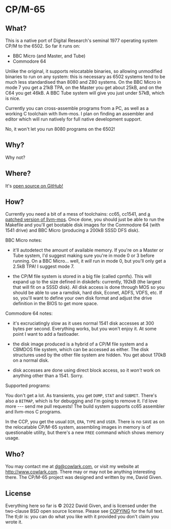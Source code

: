 CP/M-65
=======

What?
-----

This is a native port of Digital Research's seminal 1977 operating system CP/M
to the 6502. So far it runs on:

  - BBC Micro (and Master, and Tube)
  - Commodore 64

Unlike the original, it supports relocatable binaries, so allowing unmodified
binaries to run on any system: this is necessary as 6502 systems tend to be
much less standardised than 8080 and Z80 systems. On the BBC Micro in mode 7
you get a 21kB TPA, on the Master you get about 25kB, and on the C64 you get
46kB. A BBC Tube system will give you just under 57kB, which is nice.

Currently you can cross-assemble programs from a PC, as well as a working C
toolchain with llvm-mos. I plan on finding an assembler and editor which will
run natively for full native development support.

No, it won't let you run 8080 programs on the 6502!


Why?
----

Why not?


Where?
------

It's [open source on GitHub!](https://github.com/davidgiven/cpm65)


How?
----

Currently you need a bit of a mess of toolchains: cc65, cc1541, and [a patched
version of llvm-mos](https://github.com/davidgiven/llvm-mos-sdk). Once done,
you should just be able to run the Makefile and you'll get bootable disk images
for the Commodore 64 (with 1541 drive) and BBC Micro (producing a 200kB SSSD
DFS disk).

BBC Micro notes:

  - it'll autodetect the amount of available memory. If you're on a Master or
	Tube system, I'd suggest making sure you're in mode 0 or 3 before running.
	On a BBC Micro... well, it _will_ run in mode 0, but you'll only get a
	2.5kB TPA! I suggest mode 7.

  - the CP/M file system is stored in a big file (called cpmfs). This will
	expand up to the size defined in diskdefs: currently, 192kB (the largest
	that will fit on a SSSD disk). All disk access is done through MOS so you
	should be able to use a ramdisk, hard disk, Econet, ADFS, VDFS, etc. If so,
	you'll want to define your own disk format and adjust the drive definition
	in the BIOS to get more space.

Commodore 64 notes:

  - it's excruciatingly slow as it uses normal 1541 disk accesses at 300 bytes
	per second. Everything works, but you won't enjoy it. At some point I want
	to add a fastloader.

  - the disk image produced is a hybrid of a CP/M file system and a CBMDOS file
	system, which can be accessed as either. The disk structures used by the
	other file system are hidden. You get about 170kB on a normal disk.

  - disk accesses are done using direct block access, so it _won't_ work on
	anything other than a 1541. Sorry.

Supported programs:

You don't get a lot. As transients, you get `DUMP`, `STAT` and `SUBMIT`.
There's also a `BITMAP`, which is for debugging and I'm going to remove it. I'd
love more --- send me pull requests! The build system supports cc65 assembler
and llvm-mos C programs.

In the CCP, you get the usual `DIR`, `ERA`, `TYPE` and `USER`. There is no
`SAVE` as on the relocatable CP/M-65 system, assembling images in memory is of
questionable utility, but there's a new `FREE` command which shows memory
usage.


Who?
----

You may contact me at dg@cowlark.com, or visit my website at
http://www.cowlark.com.  There may or may not be anything interesting there.
The CP/M-65 project was designed and written by me, David Given. 


License
-------

Everything here so far is © 2022 David Given, and is licensed under the
two-clause BSD open source license. Please see [COPYING](COPYING) for the full
text. The tl;dr is: you can do what you like with it provided you don't claim
you wrote it.

